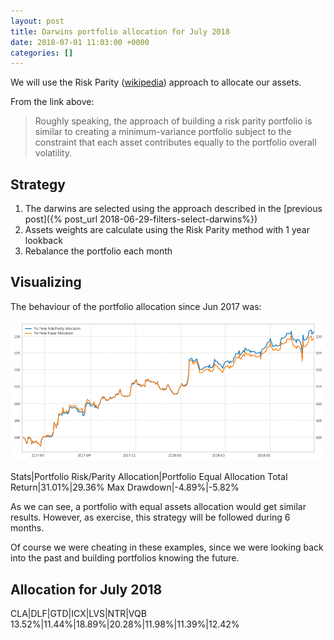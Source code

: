 ```yaml
---
layout: post
title: Darwins portfolio allocation for July 2018
date: 2018-07-01 11:03:00 +0000
categories: []
---
```

We will use the Risk Parity ([wikipedia](https://en.wikipedia.org/wiki/Risk_parity)) approach to allocate our assets.

From the link above:

> Roughly speaking, the approach of building a risk parity portfolio is similar to creating a minimum-variance portfolio subject to the constraint that each asset contributes equally to the portfolio overall volatility.

## Strategy

1. The darwins are selected using the approach described in the [previous post]({% post_url 2018-06-29-filters-select-darwins%})
2. Assets weights are calculate using the Risk Parity method with 1 year lookback
3. Rebalance the portfolio each month

## Visualizing

The behaviour of the portfolio allocation since Jun 2017 was:

![img](/assets/images/20180630115200.png)

Stats|Portfolio Risk/Parity Allocation|Portfolio Equal Allocation
Total Return|31.01%|29.36%
Max Drawdown|-4.89%|-5.82%

As we can see, a portfolio with equal assets allocation would get similar results. However, as exercise, this strategy will be followed during 6 months.

Of course we were cheating in these examples, since we were looking back into the past and building portfolios knowing the future.

## Allocation for July 2018

CLA|DLF|GTD|ICX|LVS|NTR|VQB
13\.52%|11.44%|18.89%|20.28%|11.98%|11.39%|12.42%